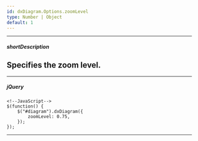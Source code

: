 ```yaml
---
id: dxDiagram.Options.zoomLevel
type: Number | Object
default: 1
---
```

---
##### shortDescription
Specifies the zoom level.
---

---
##### jQuery

    <!--JavaScript-->
    $(function() {
        $("#diagram").dxDiagram({
            zoomLevel: 0.75,
        });
    });

---
